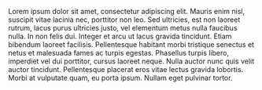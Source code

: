 Lorem ipsum dolor sit amet, consectetur adipiscing elit. Mauris enim nisl, suscipit vitae lacinia nec, porttitor non leo. Sed ultricies, est non laoreet rutrum, lacus purus ultricies justo, vel elementum metus nulla faucibus nulla. In non felis dui. Integer et arcu ut lacus gravida tincidunt. Etiam bibendum laoreet facilisis. Pellentesque habitant morbi tristique senectus et netus et malesuada fames ac turpis egestas. Phasellus turpis libero, imperdiet vel dui porttitor, cursus laoreet neque. Nulla auctor nunc quis velit auctor tincidunt. Pellentesque placerat eros vitae lectus gravida lobortis. Morbi at vulputate quam, eu porta ipsum. Nullam eget pulvinar tortor.


